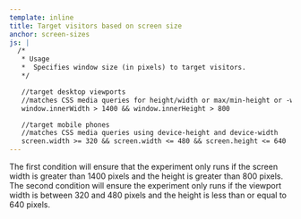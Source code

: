 ```yaml
---
template: inline
title: Target visitors based on screen size
anchor: screen-sizes
js: |
  /*
   * Usage
   *  Specifies window size (in pixels) to target visitors.
   */

   //target desktop viewports
   //matches CSS media queries for height/width or max/min-height or -width
   window.innerWidth > 1400 && window.innerHeight > 800

   //target mobile phones
   //matches CSS media queries using device-height and device-width
   screen.width >= 320 && screen.width <= 480 && screen.height <= 640
---
```


The first condition will ensure that the experiment only runs if the screen width is greater than 1400 pixels and the height is greater than 800 pixels. The second condition will ensure the experiment only runs if the viewport width is between 320 and 480 pixels and the height is less than or equal to 640 pixels.
